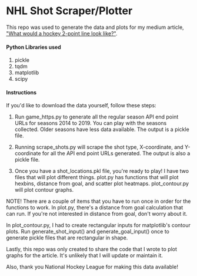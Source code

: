 # NHL Shot Scraper/Plotter

This repo was used to generate the data and plots for my medium article, ["What would a hockey 2-point line look like?"](https://medium.com/@BlakeAtkinson/what-would-a-hockey-2-point-line-look-like-bf6b3192226a).

#### Python Libraries used

1. pickle
2. tqdm
3. matplotlib
4. scipy

#### Instructions

If you'd like to download the data yourself, follow these steps:

1. Run game_https.py to generate all the regular season API end point URLs for seasons 2014 to 2019. You can play with the seasons collected. Older seasons have less data available. The output is a pickle file.

2. Running scrape_shots.py will scrape the shot type, X-coordinate, and Y-coordinate for all the API end point URLs generated. The output is also a pickle file.

3. Once you have a shot_locations.pkl file, you're ready to play! I have two files that will plot different things. plot.py has functions that will plot hexbins, distance from goal, and scatter plot heatmaps. plot_contour.py will plot contour graphs.

NOTE! There are a couple of items that you have to run once in order for the functions to work. In plot.py, there's a distance from goal calculation that can run. If you're not interested in distance from goal, don't worry about it.

In plot_contour.py, I had to create rectangular inputs for matplotlib's contour plots. Run generate_shot_input() and generate_goal_input() once to generate pickle files that are rectangular in shape.

Lastly, this repo was only created to share the code that I wrote to plot graphs for the article. It's unlikely that I will update or maintain it.

Also, thank you National Hockey League for making this data available!




<!-- end -->
